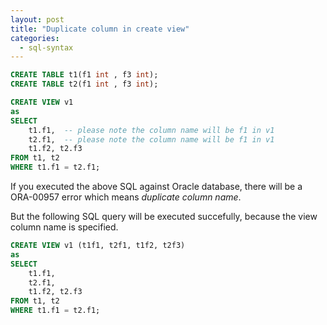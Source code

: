 ```yaml
---
layout: post
title: "Duplicate column in create view"
categories:
  - sql-syntax
---
```



```sql
CREATE TABLE t1(f1 int , f3 int);
CREATE TABLE t2(f1 int , f3 int);

CREATE VIEW v1
as
SELECT 
	t1.f1,  -- please note the column name will be f1 in v1
	t2.f1,  -- please note the column name will be f1 in v1
	t1.f2, t2.f3
FROM t1, t2
WHERE t1.f1 = t2.f1;
```

If you executed the above SQL against Oracle database, there will be a ORA-00957
error which means *duplicate column name*.

But the following SQL query will be executed succefully, because the view column
name is specified.

```sql
CREATE VIEW v1 (t1f1, t2f1, t1f2, t2f3)
as
SELECT 
	t1.f1,
	t2.f1,
	t1.f2, t2.f3
FROM t1, t2
WHERE t1.f1 = t2.f1;
```